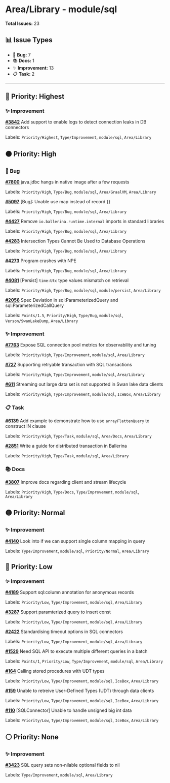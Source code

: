 # Area/Library - module/sql

**Total Issues:** 23

## 📊 Issue Types

- 🐛 **Bug:** 7
- 📚 **Docs:** 1
- ✨ **Improvement:** 13
- 📋 **Task:** 2

---

## 🔴 Priority: Highest

### ✨ Improvement

**[#3842](https://github.com/ballerina-platform/ballerina-library/issues/3842)** Add support to enable logs to detect connection leaks in DB connectors

Labels: `Priority/Highest`, `Type/Improvement`, `module/sql`, `Area/Library`

## 🟠 Priority: High

### 🐛 Bug

**[#7800](https://github.com/ballerina-platform/ballerina-library/issues/7800)** java.jdbc hangs in native image after a few requests

Labels: `Priority/High`, `Type/Bug`, `module/sql`, `Area/GraalVM`, `Area/Library`

**[#5097](https://github.com/ballerina-platform/ballerina-library/issues/5097)** [Bug]: Unable use map<anydata> instead of record {} 

Labels: `Priority/High`, `Type/Bug`, `module/sql`, `Area/Library`

**[#4427](https://github.com/ballerina-platform/ballerina-library/issues/4427)** Remove `io.ballerina.runtime.internal` imports in standard libraries

Labels: `Priority/High`, `Type/Bug`, `module/sql`, `Area/Library`

**[#4283](https://github.com/ballerina-platform/ballerina-library/issues/4283)** Intersection Types Cannot Be Used to Database Operations

Labels: `Priority/High`, `Type/Bug`, `module/sql`, `Area/Library`

**[#4273](https://github.com/ballerina-platform/ballerina-library/issues/4273)** Program crashes with NPE

Labels: `Priority/High`, `Type/Bug`, `module/sql`, `Area/Library`

**[#4081](https://github.com/ballerina-platform/ballerina-library/issues/4081)** [Persist] `time:Utc` type values mismatch on retrieval

Labels: `Priority/High`, `Type/Bug`, `module/sql`, `module/persist`, `Area/Library`

**[#2056](https://github.com/ballerina-platform/ballerina-library/issues/2056)** Spec Deviation in sql:ParameterizedQuery and sql:ParameterizedCallQuery

Labels: `Points/1.5`, `Priority/High`, `Type/Bug`, `module/sql`, `Verson/SwanLakeDump`, `Area/Library`

### ✨ Improvement

**[#7763](https://github.com/ballerina-platform/ballerina-library/issues/7763)** Expose SQL connection pool metrics for observability and tuning

Labels: `Priority/High`, `Type/Improvement`, `module/sql`, `Area/Library`

**[#727](https://github.com/ballerina-platform/ballerina-library/issues/727)** Supporting retryable transaction with SQL transactions

Labels: `Priority/High`, `Type/Improvement`, `module/sql`, `Area/Library`

**[#611](https://github.com/ballerina-platform/ballerina-library/issues/611)** Streaming out large data set is not supported in Swan lake data clients

Labels: `Priority/High`, `Type/Improvement`, `module/sql`, `IceBox`, `Area/Library`

### 📋 Task

**[#6139](https://github.com/ballerina-platform/ballerina-library/issues/6139)** Add example to demonstrate how to use `arrayFlattenQuery` to construct IN clause

Labels: `Priority/High`, `Type/Task`, `module/sql`, `Area/Docs`, `Area/Library`

**[#2851](https://github.com/ballerina-platform/ballerina-library/issues/2851)** Write a guide for distributed transaction in Ballerina

Labels: `Priority/High`, `Type/Task`, `module/sql`, `Area/Library`

### 📚 Docs

**[#3807](https://github.com/ballerina-platform/ballerina-library/issues/3807)** Improve docs regarding client and stream lifecycle

Labels: `Priority/High`, `Type/Docs`, `Type/Improvement`, `module/sql`, `Area/Library`

## 🟡 Priority: Normal

### ✨ Improvement

**[#4140](https://github.com/ballerina-platform/ballerina-library/issues/4140)** Look into if we can support single column mapping in query

Labels: `Type/Improvement`, `module/sql`, `Priority/Normal`, `Area/Library`

## 🔵 Priority: Low

### ✨ Improvement

**[#4189](https://github.com/ballerina-platform/ballerina-library/issues/4189)** Support sql:column annotation for anonymous records

Labels: `Priority/Low`, `Type/Improvement`, `module/sql`, `Area/Library`

**[#3287](https://github.com/ballerina-platform/ballerina-library/issues/3287)** Support paramterized query to insert const

Labels: `Priority/Low`, `Type/Improvement`, `module/sql`, `Area/Library`

**[#2422](https://github.com/ballerina-platform/ballerina-library/issues/2422)** Standardising timeout options in SQL connectors

Labels: `Priority/Low`, `Type/Improvement`, `module/sql`, `Area/Library`

**[#1529](https://github.com/ballerina-platform/ballerina-library/issues/1529)** Need SQL API to execute multiple different queries in a batch

Labels: `Points/1`, `Priority/Low`, `Type/Improvement`, `module/sql`, `Area/Library`

**[#164](https://github.com/ballerina-platform/ballerina-library/issues/164)** Calling stored procedures with UDT types

Labels: `Priority/Low`, `Type/Improvement`, `module/sql`, `IceBox`, `Area/Library`

**[#159](https://github.com/ballerina-platform/ballerina-library/issues/159)** Unable to retreive User-Defined Types (UDT) through data clients

Labels: `Priority/Low`, `Type/Improvement`, `module/sql`, `IceBox`, `Area/Library`

**[#110](https://github.com/ballerina-platform/ballerina-library/issues/110)** [SQLConnector] Unable to handle unsigned big int data

Labels: `Priority/Low`, `Type/Improvement`, `module/sql`, `IceBox`, `Area/Library`

## ⚪ Priority: None

### ✨ Improvement

**[#3423](https://github.com/ballerina-platform/ballerina-library/issues/3423)** SQL query sets non-nilable optional fields to nil

Labels: `Type/Improvement`, `module/sql`, `Area/Library`

